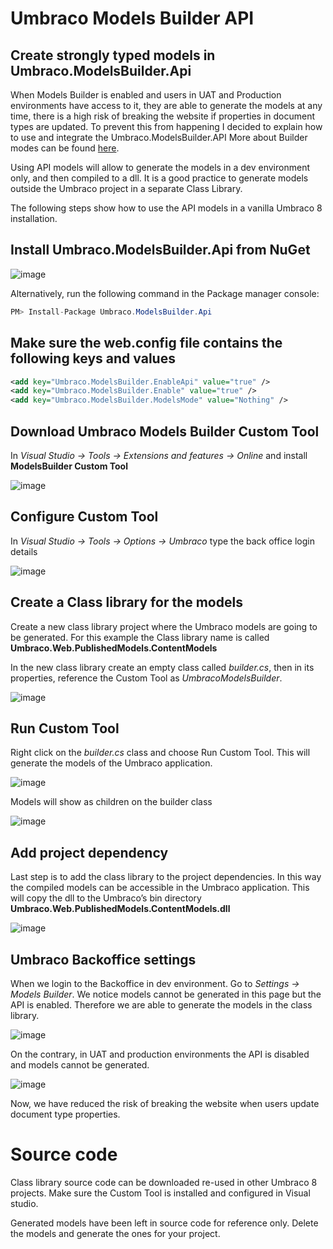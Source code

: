 # Umbraco Models Builder API
## Create strongly typed models in Umbraco.ModelsBuilder.Api

When Models Builder is enabled and users in UAT and Production environments have access to it, they are able to generate the models at any time, there is a high risk of breaking the website if properties in document types are updated. To prevent this from happening I decided to explain how to use and integrate the Umbraco.ModelsBuilder.API 
More about Builder modes can be found [here](https://our.umbraco.com/documentation/Reference/Templating/Modelsbuilder/Builder-Modes).

Using API models will allow to generate the models in a dev environment only, and then compiled to a dll. It is a good practice to generate models outside the Umbraco project in a separate Class Library.

The following steps show how to use the API models in a vanilla Umbraco 8 installation.

## Install Umbraco.ModelsBuilder.Api from NuGet

![image](https://user-images.githubusercontent.com/8690373/54001428-06b67a00-4197-11e9-9ced-9bb4addf5f41.png)

Alternatively, run the following command in the Package manager console:

```C#
PM> Install-Package Umbraco.ModelsBuilder.Api
```

## Make sure the web.config file contains the following keys and values
```xml
<add key="Umbraco.ModelsBuilder.EnableApi" value="true" />
<add key="Umbraco.ModelsBuilder.Enable" value="true" />
<add key="Umbraco.ModelsBuilder.ModelsMode" value="Nothing" />
```

## Download Umbraco Models Builder Custom Tool

In *Visual Studio -> Tools -> Extensions and features -> Online* and install **ModelsBuilder Custom Tool**

![image](https://user-images.githubusercontent.com/8690373/54001444-16ce5980-4197-11e9-991f-75b5bd7b136e.png)

## Configure Custom Tool

In *Visual Studio -> Tools -> Options -> Umbraco* type the back office login details

![image](https://user-images.githubusercontent.com/8690373/54001476-2e0d4700-4197-11e9-9f0d-960f5e348a25.png)

## Create a Class library for the models

Create a new class library project where the Umbraco models are going to be generated. For this example the Class library name is called **Umbraco.Web.PublishedModels.ContentModels**

In the new class library create an empty class called *builder.cs*, then in its properties, reference the Custom Tool as *UmbracoModelsBuilder*.

![image](https://user-images.githubusercontent.com/8690373/54001489-38c7dc00-4197-11e9-9b6f-3df70d74831c.png)

## Run Custom Tool

Right click on the *builder.cs* class and choose Run Custom Tool. This will generate the models of the Umbraco application.

![image](https://user-images.githubusercontent.com/8690373/54001509-454c3480-4197-11e9-9ee7-c3162eddfeca.png)

Models will show as children on the builder class

![image](https://user-images.githubusercontent.com/8690373/54001519-4e3d0600-4197-11e9-8cdd-9873361b8c24.png)

## Add project dependency

Last step is to add the class library to the project dependencies. In this way the compiled models can be accessible in the Umbraco application. This will copy the dll to the Umbraco’s bin directory **Umbraco.Web.PublishedModels.ContentModels.dll**

![image](https://user-images.githubusercontent.com/8690373/54001550-5a28c800-4197-11e9-9d16-c6fb5b15bc85.png)

## Umbraco Backoffice settings

When we login to the Backoffice in dev environment. Go to *Settings -> Models Builder*. We notice models cannot be generated in this page but the API is enabled. Therefore we are able to generate the models in the class library.

![image](https://user-images.githubusercontent.com/8690373/54001565-644ac680-4197-11e9-92fc-801838f34bc0.png)

On the contrary, in UAT and production environments the API is disabled and models cannot be generated.

![image](https://user-images.githubusercontent.com/8690373/54001574-6e6cc500-4197-11e9-9f98-54c08672b3df.png)

Now, we have reduced the risk of breaking the website when users update document type properties.


# Source code

Class library source code can be downloaded re-used in other Umbraco 8 projects. Make sure the Custom Tool is installed and configured in Visual studio. 

Generated models have been left in source code for reference only. Delete the models and generate the ones for your project.



